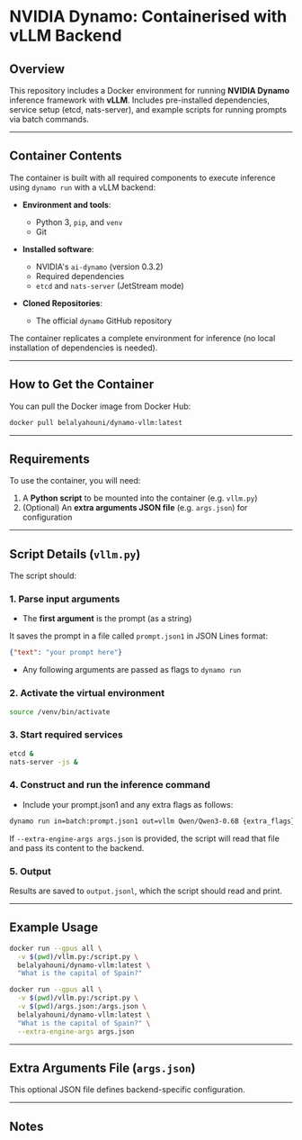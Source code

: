 # NVIDIA Dynamo: Containerised with vLLM Backend

## Overview

This repository includes a Docker environment for running **NVIDIA Dynamo** inference framework with **vLLM**. Includes pre-installed dependencies, service setup (etcd, nats-server), and example scripts for running prompts via batch commands. 

---

## Container Contents

The container is built with all required components to execute inference using `dynamo run` with a vLLM backend:

- **Environment and tools**:

  - Python 3, `pip`, and `venv`
  - Git

- **Installed software**:

  - NVIDIA's `ai-dynamo` (version 0.3.2)
  - Required dependencies
  - `etcd` and `nats-server` (JetStream mode)

- **Cloned Repositories**:

  - The official `dynamo` GitHub repository

The container replicates a complete environment for inference (no local installation of dependencies is needed).

---

## How to Get the Container

You can pull the Docker image from Docker Hub:
```bash
docker pull belalyahouni/dynamo-vllm:latest
```

---

## Requirements

To use the container, you will need:

1. A **Python script** to be mounted into the container (e.g. `vllm.py`)
2. (Optional) An **extra arguments JSON file** (e.g. `args.json`) for configuration

---

## Script Details (`vllm.py`)

The script should:

### 1. Parse input arguments

- The **first argument** is the prompt (as a string)

It saves the prompt in a file called `prompt.json1` in JSON Lines format:

```json
{"text": "your prompt here"}
```

- Any following arguments are passed as flags to `dynamo run`

### 2. Activate the virtual environment

```bash
source /venv/bin/activate
```

### 3. Start required services

```bash
etcd &
nats-server -js &
```

### 4. Construct and run the inference command

- Include your prompt.json1 and any extra flags as follows:

```bash
dynamo run in=batch:prompt.json1 out=vllm Qwen/Qwen3-0.6B {extra_flags}
```

If `--extra-engine-args args.json` is provided, the script will read that file and pass its content to the backend.

### 5. Output

Results are saved to `output.jsonl`, which the script should read and print.

---

## Example Usage

```bash
docker run --gpus all \
  -v $(pwd)/vllm.py:/script.py \
  belalyahouni/dynamo-vllm:latest \
  "What is the capital of Spain?"
```

```bash
docker run --gpus all \
  -v $(pwd)/vllm.py:/script.py \
  -v $(pwd)/args.json:/args.json \
  belalyahouni/dynamo-vllm:latest \
  "What is the capital of Spain?" \
  --extra-engine-args args.json
```

---

## Extra Arguments File (`args.json`)

This optional JSON file defines backend-specific configuration.

---


## Notes



